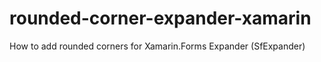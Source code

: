 # rounded-corner-expander-xamarin
How to add rounded corners for Xamarin.Forms Expander (SfExpander)
